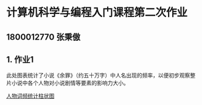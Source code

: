 # 计算机科学与编程入门课程第二次作业
## 1800012770 张秉傲
## 1. 作业1

此处图表统计了小说《余罪》（约五十万字）中人名出现的频率，以便初步观察整片小说中各个人物对小说剧情等要素的影响力大小。

[人物词频统计柱状图](https://1442877804.github.io/zhuzhuangtu.html)
